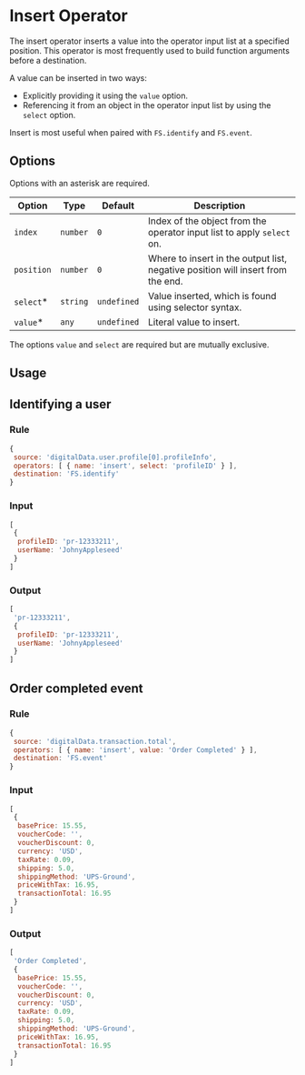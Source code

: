 # Insert Operator

The insert operator inserts a value into the operator input list at a specified position. This operator is most frequently used to build function arguments before a destination.

A value can be inserted in two ways:

- Explicitly providing it using the `value` option.
- Referencing it from an object in the operator input list by using the `select` option.

Insert is most useful when paired with `FS.identify` and `FS.event`.

## Options

Options with an asterisk are required.

| Option | Type | Default | Description |
| ------ | ---- | ------- | ----------- |
| `index`  | `number` | `0` | Index of the object from the operator input list to apply `select` on. |
| `position` | `number` | `0` | Where to insert in the output list, negative position will insert from the end. |
| `select`* | `string` |  `undefined` | Value inserted, which is found using selector syntax. |
| `value`*  | `any` | `undefined` | Literal value to insert. |

The options `value` and `select` are required but are mutually exclusive.

## Usage

## Identifying a user

### Rule

```javascript
{
 source: 'digitalData.user.profile[0].profileInfo',
 operators: [ { name: 'insert', select: 'profileID' } ],
 destination: 'FS.identify'
}
```

### Input

```javascript
[
 {
  profileID: 'pr-12333211',
  userName: 'JohnyAppleseed'
 }
]
```

### Output

```javascript
[
 'pr-12333211',
 {
  profileID: 'pr-12333211',
  userName: 'JohnyAppleseed'
 }
]
```

## Order completed event

### Rule

```javascript
{
 source: 'digitalData.transaction.total',
 operators: [ { name: 'insert', value: 'Order Completed' } ],
 destination: 'FS.event'
}
```

### Input

```javascript
[
 {
  basePrice: 15.55,
  voucherCode: '',
  voucherDiscount: 0,
  currency: 'USD',
  taxRate: 0.09,
  shipping: 5.0,
  shippingMethod: 'UPS-Ground',
  priceWithTax: 16.95,
  transactionTotal: 16.95
 }
]
```

### Output

```javascript
[
 'Order Completed',
 {
  basePrice: 15.55,
  voucherCode: '',
  voucherDiscount: 0,
  currency: 'USD',
  taxRate: 0.09,
  shipping: 5.0,
  shippingMethod: 'UPS-Ground',
  priceWithTax: 16.95,
  transactionTotal: 16.95
 }
]
```
